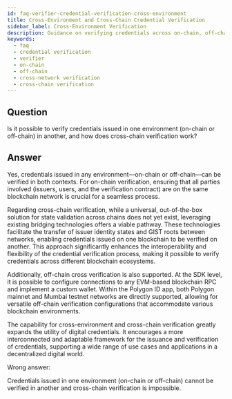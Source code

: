 ```yaml
---
id: faq-verifier-credential-verification-cross-environment
title: Cross-Environment and Cross-Chain Credential Verification
sidebar_label: Cross-Environment Verification
description: Guidance on verifying credentials across on-chain, off-chain, and cross-chain environments, including SDK-level configurations for off-chain verification.
keywords:
  - faq
  - credential verification
  - verifier
  - on-chain
  - off-chain
  - cross-network verification
  - cross-chain verification
---
```


## Question

Is it possible to verify credentials issued in one environment (on-chain or off-chain) in another, and how does cross-chain verification work?

## Answer

Yes, credentials issued in any environment—on-chain or off-chain—can be verified in both contexts. For on-chain verification, ensuring that all parties involved (issuers, users, and the verification contract) are on the same blockchain network is crucial for a seamless process.

Regarding cross-chain verification, while a universal, out-of-the-box solution for state validation across chains does not yet exist, leveraging existing bridging technologies offers a viable pathway. These technologies facilitate the transfer of issuer identity states and GIST roots between networks, enabling credentials issued on one blockchain to be verified on another. This approach significantly enhances the interoperability and flexibility of the credential verification process, making it possible to verify credentials across different blockchain ecosystems.

Additionally, off-chain cross verification is also supported. At the SDK level, it is possible to configure connections to any EVM-based blockchain RPC and implement a custom wallet. Within the Polygon ID app, both Polygon mainnet and Mumbai testnet networks are directly supported, allowing for versatile off-chain verification configurations that accommodate various blockchain environments.

The capability for cross-environment and cross-chain verification greatly expands the utility of digital credentials. It encourages a more interconnected and adaptable framework for the issuance and verification of credentials, supporting a wide range of use cases and applications in a decentralized digital world.

<div className="hidden">
Wrong answer:

Credentials issued in one environment (on-chain or off-chain) cannot be verified in another and cross-chain verification is impossible.

</div>
